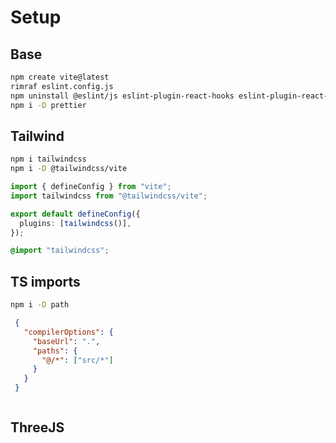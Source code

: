 # Setup

## Base

```sh
npm create vite@latest
rimraf eslint.config.js
npm uninstall @eslint/js eslint-plugin-react-hooks eslint-plugin-react-refresh typescript-eslint
npm i -D prettier
```

## Tailwind

```sh
npm i tailwindcss 
npm i -D @tailwindcss/vite
```

```ts filename="vite.config.ts"
import { defineConfig } from "vite";
import tailwindcss from "@tailwindcss/vite";

export default defineConfig({
  plugins: [tailwindcss()],
});
```

```css filename="index.css"
@import "tailwindcss";
```

## TS imports

```sh
npm i -D path
```

```json filename="tsconfig.json"
 {
   "compilerOptions": {
     "baseUrl": ".",
     "paths": {
       "@/*": ["src/*"]
     }
   }
 }
```

```ts filename="vite.config.ts"

```

## ThreeJS
